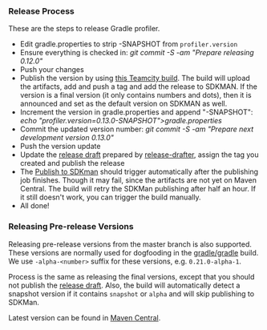 ### Release Process

These are the steps to release Gradle profiler.

* Edit gradle.properties to strip -SNAPSHOT from `profiler.version`
* Ensure everything is checked in: _git commit -S -am "Prepare releasing 0.12.0"_
* Push your changes
* Publish the version by using [this Teamcity build](https://builds.gradle.org/buildConfiguration/GradleProfiler_GradleProfilerPublishing?branch=%3Cdefault%3E).
  The build will upload the artifacts, add and push a tag and add the release to SDKMAN.
  If the version is a final version (it only contains numbers and dots), then it is announced and set as the default version on SDKMAN as well.
* Increment the version in gradle.properties and append "-SNAPSHOT": _echo "profiler.version=0.13.0-SNAPSHOT">gradle.properties_
* Commit the updated version number: _git commit -S -am "Prepare next development version 0.13.0"_
* Push the version update
* Update the [release draft](https://github.com/gradle/gradle-profiler/releases) prepared by [release-drafter](https://probot.github.io/apps/release-drafter/), assign the tag you created and publish the release
* The [Publish to SDKman](https://builds.gradle.org/buildConfiguration/GradleProfiler_GradleProfilerPublishToSdkMan?branch=%3Cdefault%3E) should trigger automatically after the publishing job finishes. Though it may fail, since the artifacts are not yet on Maven Central. The build will retry the SDKMan publishing after half an hour. If it still doesn't work, you can trigger the build manually. 
* All done!

### Releasing Pre-release Versions

Releasing pre-release versions from the master branch is also supported.
These versions are normally used for dogfooding in the [gradle/gradle](https://github.com/gradle/gradle) build.
We use `-alpha-<number>` suffix for these versions, e.g. `0.21.0-alpha-1`.

Process is the same as releasing the final versions, except that you should not publish the [release draft](https://github.com/gradle/gradle-profiler/releases).
Also, the build will automatically detect a snapshot version if it contains `snapshot` or `alpha` and will skip publishing to SDKMan.

Latest version can be found in [Maven Central](https://mvnrepository.com/artifact/org.gradle.profiler/gradle-profiler).

